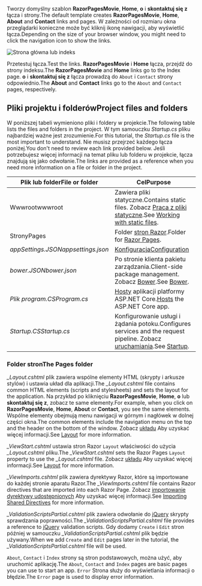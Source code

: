 <span data-ttu-id="97d65-101">Tworzy domyślny szablon **RazorPagesMovie**, **Home**, **o** i **skontaktuj się z** łącza i strony.</span><span class="sxs-lookup"><span data-stu-id="97d65-101">The default template creates **RazorPagesMovie**, **Home**, **About** and **Contact** links and pages.</span></span> <span data-ttu-id="97d65-102">W zależności od rozmiaru okna przeglądarki konieczne może być kliknij ikonę nawigacji, aby wyświetlić łącza.</span><span class="sxs-lookup"><span data-stu-id="97d65-102">Depending on the size of your browser window, you might need to click the navigation icon to show the links.</span></span>

![Strona główna lub indeks](../../tutorials/razor-pages/razor-pages-start/_static/home2.png)

<span data-ttu-id="97d65-104">Przetestuj łącza.</span><span class="sxs-lookup"><span data-stu-id="97d65-104">Test the links.</span></span> <span data-ttu-id="97d65-105">**RazorPagesMovie** i **Home** łącza, przejdź do strony indeksu.</span><span class="sxs-lookup"><span data-stu-id="97d65-105">The **RazorPagesMovie** and **Home** links go to the Index page.</span></span> <span data-ttu-id="97d65-106">**o** i **skontaktuj się z** łącza prowadzą do `About` i `Contact` strony odpowiednio.</span><span class="sxs-lookup"><span data-stu-id="97d65-106">The **About** and **Contact** links go to the `About` and `Contact` pages, respectively.</span></span>

## <a name="project-files-and-folders"></a><span data-ttu-id="97d65-107">Pliki projektu i folderów</span><span class="sxs-lookup"><span data-stu-id="97d65-107">Project files and folders</span></span>

<span data-ttu-id="97d65-108">W poniższej tabeli wymieniono pliki i foldery w projekcie.</span><span class="sxs-lookup"><span data-stu-id="97d65-108">The following table lists the files and folders in the project.</span></span> <span data-ttu-id="97d65-109">W tym samouczku *Startup.cs* pliku najbardziej ważne jest zrozumienie.</span><span class="sxs-lookup"><span data-stu-id="97d65-109">For this tutorial, the *Startup.cs* file is the most important to understand.</span></span> <span data-ttu-id="97d65-110">Nie musisz przejrzeć każdego łącza poniżej.</span><span class="sxs-lookup"><span data-stu-id="97d65-110">You don't need to review each link provided below.</span></span> <span data-ttu-id="97d65-111">Jeśli potrzebujesz więcej informacji na temat pliku lub folderu w projekcie, łącza znajdują się jako odwołanie.</span><span class="sxs-lookup"><span data-stu-id="97d65-111">The links are provided as a reference when you need more information on a file or folder in the project.</span></span>

| <span data-ttu-id="97d65-112">Plik lub folder</span><span class="sxs-lookup"><span data-stu-id="97d65-112">File or folder</span></span>              | <span data-ttu-id="97d65-113">Cel</span><span class="sxs-lookup"><span data-stu-id="97d65-113">Purpose</span></span> |
| ----------------- | ------------ | 
| <span data-ttu-id="97d65-114">Wwwroot</span><span class="sxs-lookup"><span data-stu-id="97d65-114">wwwroot</span></span> | <span data-ttu-id="97d65-115">Zawiera pliki statyczne.</span><span class="sxs-lookup"><span data-stu-id="97d65-115">Contains static files.</span></span> <span data-ttu-id="97d65-116">Zobacz [Praca z pliki statyczne](xref:fundamentals/static-files).</span><span class="sxs-lookup"><span data-stu-id="97d65-116">See [Working with static files](xref:fundamentals/static-files).</span></span> |
| <span data-ttu-id="97d65-117">Strony</span><span class="sxs-lookup"><span data-stu-id="97d65-117">Pages</span></span> | <span data-ttu-id="97d65-118">Folder [stron Razor](xref:mvc/razor-pages/index).</span><span class="sxs-lookup"><span data-stu-id="97d65-118">Folder for [Razor Pages](xref:mvc/razor-pages/index).</span></span> | 
| <span data-ttu-id="97d65-119">*appSettings.JSON*</span><span class="sxs-lookup"><span data-stu-id="97d65-119">*appsettings.json*</span></span> | [<span data-ttu-id="97d65-120">Konfiguracja</span><span class="sxs-lookup"><span data-stu-id="97d65-120">Configuration</span></span>](xref:fundamentals/configuration/index) |
| <span data-ttu-id="97d65-121">*bower.JSON*</span><span class="sxs-lookup"><span data-stu-id="97d65-121">*bower.json*</span></span> | <span data-ttu-id="97d65-122">Po stronie klienta pakietu zarządzania.</span><span class="sxs-lookup"><span data-stu-id="97d65-122">Client-side package management.</span></span> <span data-ttu-id="97d65-123">Zobacz [Bower](xref:client-side/bower).</span><span class="sxs-lookup"><span data-stu-id="97d65-123">See [Bower](xref:client-side/bower).</span></span>|
| <span data-ttu-id="97d65-124">*Plik program.CS*</span><span class="sxs-lookup"><span data-stu-id="97d65-124">*Program.cs*</span></span> | <span data-ttu-id="97d65-125">[Hosty](xref:fundamentals/hosting) aplikacji platformy ASP.NET Core.</span><span class="sxs-lookup"><span data-stu-id="97d65-125">[Hosts](xref:fundamentals/hosting) the ASP.NET Core app.</span></span>|
| <span data-ttu-id="97d65-126">*Startup.CS*</span><span class="sxs-lookup"><span data-stu-id="97d65-126">*Startup.cs*</span></span> | <span data-ttu-id="97d65-127">Konfigurowanie usługi i żądania potoku.</span><span class="sxs-lookup"><span data-stu-id="97d65-127">Configures services and the request pipeline.</span></span> <span data-ttu-id="97d65-128">Zobacz [uruchamiania](xref:fundamentals/startup).</span><span class="sxs-lookup"><span data-stu-id="97d65-128">See [Startup](xref:fundamentals/startup).</span></span>|

### <a name="the-pages-folder"></a><span data-ttu-id="97d65-129">Folder stron</span><span class="sxs-lookup"><span data-stu-id="97d65-129">The Pages folder</span></span>

<span data-ttu-id="97d65-130">*_Layout.cshtml* plik zawiera wspólne elementy HTML (skrypty i arkusze stylów) i ustawia układ dla aplikacji.</span><span class="sxs-lookup"><span data-stu-id="97d65-130">The *_Layout.cshtml* file contains common HTML elements (scripts and stylesheets) and sets the layout for the application.</span></span> <span data-ttu-id="97d65-131">Na przykład po kliknięciu **RazorPagesMovie**, **Home**, **o** lub **skontaktuj się z**, zobacz te same elementy.</span><span class="sxs-lookup"><span data-stu-id="97d65-131">For example, when you click on **RazorPagesMovie**, **Home**, **About** or **Contact**, you see the same elements.</span></span> <span data-ttu-id="97d65-132">Wspólne elementy obejmują menu nawigacji w górnym i nagłówek w dolnej części okna.</span><span class="sxs-lookup"><span data-stu-id="97d65-132">The common elements include the navigation menu on the top and the header on the bottom of the window.</span></span> <span data-ttu-id="97d65-133">Zobacz [układu](xref:mvc/views/layout) Aby uzyskać więcej informacji.</span><span class="sxs-lookup"><span data-stu-id="97d65-133">See [Layout](xref:mvc/views/layout) for more information.</span></span>

<span data-ttu-id="97d65-134">*_ViewStart.cshtml* ustawia stron Razor `Layout` właściwości do użycia *_Layout.cshtml* pliku.</span><span class="sxs-lookup"><span data-stu-id="97d65-134">The *_ViewStart.cshtml* sets the Razor Pages `Layout` property to use the *_Layout.cshtml* file.</span></span> <span data-ttu-id="97d65-135">Zobacz [układu](xref:mvc/views/layout) Aby uzyskać więcej informacji.</span><span class="sxs-lookup"><span data-stu-id="97d65-135">See [Layout](xref:mvc/views/layout) for more information.</span></span>

<span data-ttu-id="97d65-136">*_ViewImports.cshtml* plik zawiera dyrektywy Razor, które są importowane do każdej stronie aparatu Razor.</span><span class="sxs-lookup"><span data-stu-id="97d65-136">The *_ViewImports.cshtml* file contains Razor directives that are imported into each Razor Page.</span></span> <span data-ttu-id="97d65-137">Zobacz [importowanie dyrektywy udostępnionych](xref:mvc/views/layout#importing-shared-directives) Aby uzyskać więcej informacji.</span><span class="sxs-lookup"><span data-stu-id="97d65-137">See [Importing Shared Directives](xref:mvc/views/layout#importing-shared-directives) for more information.</span></span>

<span data-ttu-id="97d65-138">*_ValidationScriptsPartial.cshtml* plik zawiera odwołanie do [jQuery](https://jquery.com/) skrypty sprawdzania poprawności.</span><span class="sxs-lookup"><span data-stu-id="97d65-138">The *_ValidationScriptsPartial.cshtml* file provides a reference to [jQuery](https://jquery.com/) validation scripts.</span></span> <span data-ttu-id="97d65-139">Gdy dodamy `Create` i `Edit` stron później w samouczku *_ValidationScriptsPartial.cshtml* plik będzie używany.</span><span class="sxs-lookup"><span data-stu-id="97d65-139">When we add `Create` and `Edit` pages later in the tutorial, the *_ValidationScriptsPartial.cshtml* file will be used.</span></span>

<span data-ttu-id="97d65-140">`About`, `Contact` i `Index` strony są stron podstawowych, można użyć, aby uruchomić aplikację.</span><span class="sxs-lookup"><span data-stu-id="97d65-140">The `About`, `Contact` and `Index` pages are basic pages you can use to start an app.</span></span> <span data-ttu-id="97d65-141">`Error` Strona służy do wyświetlania informacji o błędzie.</span><span class="sxs-lookup"><span data-stu-id="97d65-141">The `Error` page is used to display error information.</span></span>
